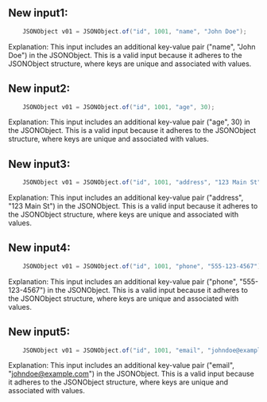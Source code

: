## New input1:
```java
    JSONObject v01 = JSONObject.of("id", 1001, "name", "John Doe");
```
Explanation: This input includes an additional key-value pair ("name", "John Doe") in the JSONObject. This is a valid input because it adheres to the JSONObject structure, where keys are unique and associated with values.

## New input2:
```java
    JSONObject v01 = JSONObject.of("id", 1001, "age", 30);
```
Explanation: This input includes an additional key-value pair ("age", 30) in the JSONObject. This is a valid input because it adheres to the JSONObject structure, where keys are unique and associated with values.

## New input3:
```java
    JSONObject v01 = JSONObject.of("id", 1001, "address", "123 Main St");
```
Explanation: This input includes an additional key-value pair ("address", "123 Main St") in the JSONObject. This is a valid input because it adheres to the JSONObject structure, where keys are unique and associated with values.

## New input4:
```java
    JSONObject v01 = JSONObject.of("id", 1001, "phone", "555-123-4567");
```
Explanation: This input includes an additional key-value pair ("phone", "555-123-4567") in the JSONObject. This is a valid input because it adheres to the JSONObject structure, where keys are unique and associated with values.

## New input5:
```java
    JSONObject v01 = JSONObject.of("id", 1001, "email", "johndoe@example.com");
```
Explanation: This input includes an additional key-value pair ("email", "johndoe@example.com") in the JSONObject. This is a valid input because it adheres to the JSONObject structure, where keys are unique and associated with values.
